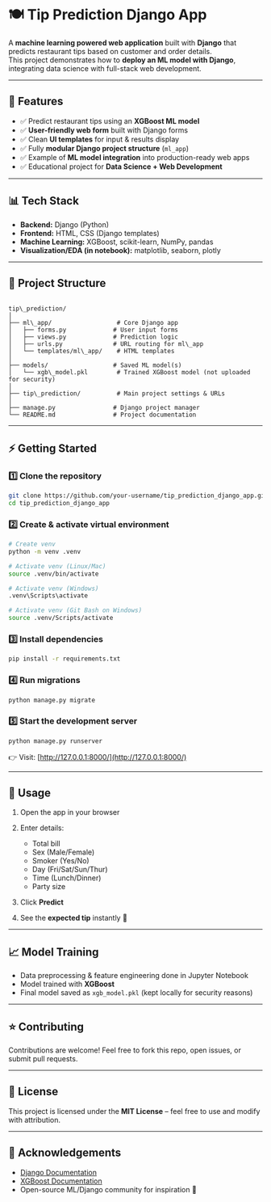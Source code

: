 # 🍽️ Tip Prediction Django App  

A **machine learning powered web application** built with **Django** that predicts restaurant tips based on customer and order details.  
This project demonstrates how to **deploy an ML model with Django**, integrating data science with full-stack web development.  

---

## 🚀 Features  

- ✅ Predict restaurant tips using an **XGBoost ML model**  
- ✅ **User-friendly web form** built with Django forms  
- ✅ Clean **UI templates** for input & results display  
- ✅ Fully **modular Django project structure** (`ml_app`)  
- ✅ Example of **ML model integration** into production-ready web apps  
- ✅ Educational project for **Data Science + Web Development**  

---

## 📊 Tech Stack  

- **Backend:** Django (Python)  
- **Frontend:** HTML, CSS (Django templates)  
- **Machine Learning:** XGBoost, scikit-learn, NumPy, pandas  
- **Visualization/EDA (in notebook):** matplotlib, seaborn, plotly  

---

## 📂 Project Structure  

```

tip\_prediction/
│
├── ml\_app/                  # Core Django app
│   ├── forms.py             # User input forms
│   ├── views.py             # Prediction logic
│   ├── urls.py              # URL routing for ml\_app
│   └── templates/ml\_app/    # HTML templates
│
├── models/                  # Saved ML model(s)
│   └── xgb\_model.pkl        # Trained XGBoost model (not uploaded for security)
│
├── tip\_prediction/          # Main project settings & URLs
│
├── manage.py                # Django project manager
└── README.md                # Project documentation

````

---

## ⚡ Getting Started  

### 1️⃣ Clone the repository  
```bash
git clone https://github.com/your-username/tip_prediction_django_app.git
cd tip_prediction_django_app
````

### 2️⃣ Create & activate virtual environment

```bash
# Create venv
python -m venv .venv  

# Activate venv (Linux/Mac)
source .venv/bin/activate  

# Activate venv (Windows)
.venv\Scripts\activate  

# Activate venv (Git Bash on Windows)
source .venv/Scripts/activate  
```

### 3️⃣ Install dependencies

```bash
pip install -r requirements.txt
```

### 4️⃣ Run migrations

```bash
python manage.py migrate
```

### 5️⃣ Start the development server

```bash
python manage.py runserver
```

👉 Visit: [http://127.0.0.1:8000/](http://127.0.0.1:8000/)

---

## 🎯 Usage

1. Open the app in your browser
2. Enter details:

   * Total bill
   * Sex (Male/Female)
   * Smoker (Yes/No)
   * Day (Fri/Sat/Sun/Thur)
   * Time (Lunch/Dinner)
   * Party size
3. Click **Predict**
4. See the **expected tip** instantly 🎉

---

## 📈 Model Training

* Data preprocessing & feature engineering done in Jupyter Notebook
* Model trained with **XGBoost**
* Final model saved as `xgb_model.pkl` (kept locally for security reasons)

---

## ⭐ Contributing

Contributions are welcome! Feel free to fork this repo, open issues, or submit pull requests.

---

## 📜 License

This project is licensed under the **MIT License** – feel free to use and modify with attribution.

---

## 🌟 Acknowledgements

* [Django Documentation](https://docs.djangoproject.com/)
* [XGBoost Documentation](https://xgboost.readthedocs.io/)
* Open-source ML/Django community for inspiration 🚀
